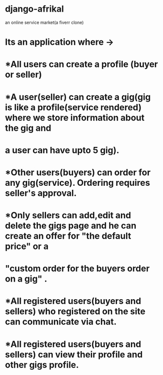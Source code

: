 # django-afrikal
an online service market(a fiverr clone)


# Its an application where ->
# *All users can create a profile (buyer or seller)
# *A user(seller) can create a gig(gig is like a profile(service rendered) where we store information about the gig and
#  a user can have upto 5 gig).
# *Other users(buyers) can order for any gig(service). Ordering requires seller's approval.
# *Only sellers  can add,edit and delete the gigs page and he can create an offer for "the default price" or a
# "custom order for the buyers order on a gig" .
# *All registered users(buyers and sellers) who registered on the site can communicate via chat.
# *All registered users(buyers and sellers) can view their profile and other gigs profile.
# ##
